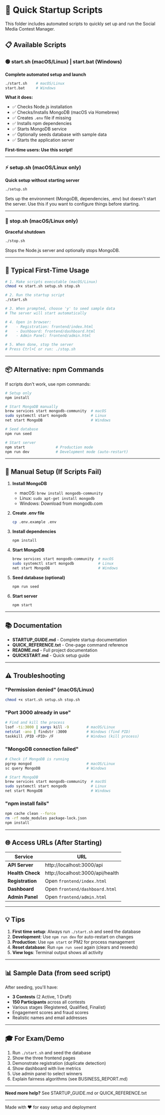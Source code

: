 # 🚀 Quick Startup Scripts

This folder includes automated scripts to quickly set up and run the Social Media Contest Manager.

## 📋 Available Scripts

### 🟢 **start.sh** (macOS/Linux) | **start.bat** (Windows)
**Complete automated setup and launch**

```bash
./start.sh    # macOS/Linux
start.bat     # Windows
```

**What it does:**
- ✅ Checks Node.js installation
- ✅ Checks/Installs MongoDB (macOS via Homebrew)
- ✅ Creates `.env` file if missing
- ✅ Installs npm dependencies
- ✅ Starts MongoDB service
- ✅ Optionally seeds database with sample data
- ✅ Starts the application server

**First-time users: Use this script!**

---

### ⚡ **setup.sh** (macOS/Linux only)
**Quick setup without starting server**

```bash
./setup.sh
```

Sets up the environment (MongoDB, dependencies, .env) but doesn't start the server.
Use this if you want to configure things before starting.

---

### 🔴 **stop.sh** (macOS/Linux only)
**Graceful shutdown**

```bash
./stop.sh
```

Stops the Node.js server and optionally stops MongoDB.

---

## 🎯 Typical First-Time Usage

```bash
# 1. Make scripts executable (macOS/Linux)
chmod +x start.sh setup.sh stop.sh

# 2. Run the startup script
./start.sh

# 3. When prompted, choose 'y' to seed sample data
# The server will start automatically

# 4. Open in browser:
#    - Registration: frontend/index.html
#    - Dashboard: frontend/dashboard.html
#    - Admin Panel: frontend/admin.html

# 5. When done, stop the server
# Press Ctrl+C or run: ./stop.sh
```

---

## 📦 Alternative: npm Commands

If scripts don't work, use npm commands:

```bash
# Setup only
npm install

# Start MongoDB manually
brew services start mongodb-community  # macOS
sudo systemctl start mongodb           # Linux
net start MongoDB                      # Windows

# Seed database
npm run seed

# Start server
npm start              # Production mode
npm run dev            # Development mode (auto-restart)
```

---

## 🔧 Manual Setup (If Scripts Fail)

1. **Install MongoDB**
   - macOS: `brew install mongodb-community`
   - Linux: `sudo apt-get install mongodb`
   - Windows: Download from mongodb.com

2. **Create .env file**
   ```bash
   cp .env.example .env
   ```

3. **Install dependencies**
   ```bash
   npm install
   ```

4. **Start MongoDB**
   ```bash
   brew services start mongodb-community  # macOS
   sudo systemctl start mongodb           # Linux
   net start MongoDB                      # Windows
   ```

5. **Seed database (optional)**
   ```bash
   npm run seed
   ```

6. **Start server**
   ```bash
   npm start
   ```

---

## 📚 Documentation

- **STARTUP_GUIDE.md** - Complete startup documentation
- **QUICK_REFERENCE.txt** - One-page command reference
- **README.md** - Full project documentation
- **QUICKSTART.md** - Quick setup guide

---

## ⚠️ Troubleshooting

### "Permission denied" (macOS/Linux)
```bash
chmod +x start.sh setup.sh stop.sh
```

### "Port 3000 already in use"
```bash
# Find and kill the process
lsof -ti:3000 | xargs kill -9        # macOS/Linux
netstat -ano | findstr :3000         # Windows (find PID)
taskkill /PID <PID> /F               # Windows (kill process)
```

### "MongoDB connection failed"
```bash
# Check if MongoDB is running
pgrep mongod                         # macOS/Linux
sc query MongoDB                     # Windows

# Start MongoDB
brew services start mongodb-community  # macOS
sudo systemctl start mongodb           # Linux
net start MongoDB                      # Windows
```

### "npm install fails"
```bash
npm cache clean --force
rm -rf node_modules package-lock.json
npm install
```

---

## 🌐 Access URLs (After Starting)

| Service | URL |
|---------|-----|
| **API Server** | http://localhost:3000/api |
| **Health Check** | http://localhost:3000/api/health |
| **Registration** | Open `frontend/index.html` |
| **Dashboard** | Open `frontend/dashboard.html` |
| **Admin Panel** | Open `frontend/admin.html` |

---

## 💡 Tips

1. **First time setup**: Always run `./start.sh` and seed the database
2. **Development**: Use `npm run dev` for auto-restart on changes
3. **Production**: Use `npm start` or PM2 for process management
4. **Reset database**: Run `npm run seed` again (clears and reseeds)
5. **View logs**: Terminal output shows all activity

---

## 📊 Sample Data (from seed script)

After seeding, you'll have:
- **3 Contests** (2 Active, 1 Draft)
- **150 Participants** across all contests
- Various stages (Registered, Qualified, Finalist)
- Engagement scores and fraud scores
- Realistic names and email addresses

---

## 🎓 For Exam/Demo

1. Run `./start.sh` and seed the database
2. Show the three frontend pages
3. Demonstrate registration (duplicate detection)
4. Show dashboard with live metrics
5. Use admin panel to select winners
6. Explain fairness algorithms (see BUSINESS_REPORT.md)

---

**Need more help?** See STARTUP_GUIDE.md or QUICK_REFERENCE.txt

---

Made with ❤️ for easy setup and deployment
